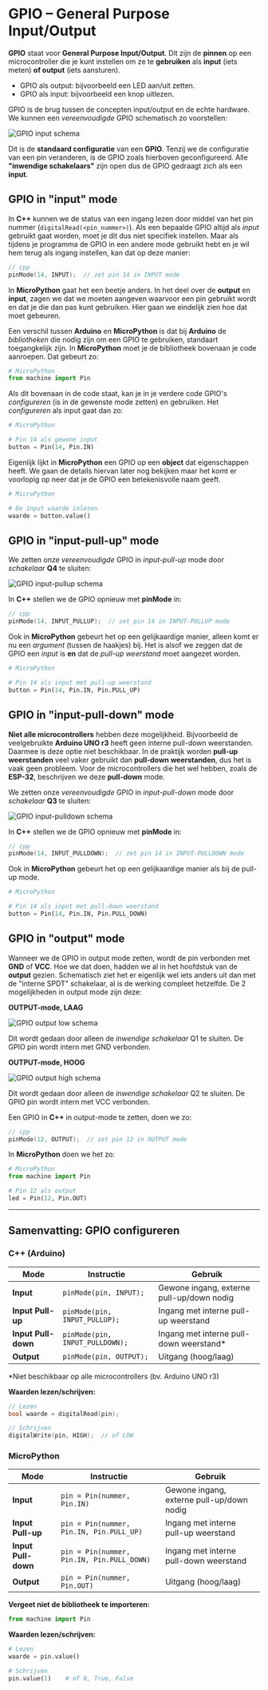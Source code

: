 # GPIO – General Purpose Input/Output

**GPIO** staat voor **General Purpose Input/Output**. Dit zijn de **pinnen** op een microcontroller die je kunt instellen om ze te **gebruiken** als **input** (iets meten) **of output** (iets aansturen).

- GPIO als output: bijvoorbeeld een LED aan/uit zetten.
- GPIO als input: bijvoorbeeld een knop uitlezen.

GPIO is de brug tussen de concepten input/output en de echte hardware. We kunnen een *vereenvoudigde* GPIO schematisch zo voorstellen:

![GPIO input schema](img/ac_gpio_input.png)

Dit is de **standaard configuratie** van een **GPIO**. Tenzij we de configuratie van een pin veranderen, is de GPIO zoals hierboven geconfigureerd. Alle **"inwendige schakelaars"** zijn open dus de GPIO gedraagt zich als een **input**.

## GPIO in "input" mode

In **C++** kunnen we de status van een ingang lezen door middel van het pin nummer (`digitalRead(<pin_nummer>)`). Als een bepaalde GPIO altijd als *input* gebruikt gaat worden, moet je dit dus niet specifiek instellen. Maar als tijdens je programma de GPIO in een andere mode gebruikt hebt en je wil hem terug als ingang instellen, kan dat op deze manier:

```cpp
// cpp
pinMode(14, INPUT);  // zet pin 14 in INPUT mode
```
In **MicroPython** gaat het een beetje anders. In het deel over de **output** en **input**, zagen we dat we moeten aangeven waarvoor een pin gebruikt wordt en dat je die dan pas kunt gebruiken. Hier gaan we eindelijk zien hoe dat moet gebeuren.

Een verschil tussen **Arduino** en **MicroPython** is dat bij **Arduino** de *bibliotheken* die nodig zijn om een GPIO te gebruiken, standaart toegangkelijk zijn. In **MicroPython** moet je de bibliotheek bovenaan je code aanroepen. Dat gebeurt zo:
``` python
# MicroPython
from machine import Pin
```
Als dit bovenaan in de code staat, kan je in je verdere code GPIO's *configureren* (is in de gewenste mode zetten) en gebruiken. Het *configureren* als input gaat dan zo:

``` python
# MicroPython

# Pin 14 als gewone input
button = Pin(14, Pin.IN)
```
Eigenlijk lijkt in **MicroPython** een GPIO op een **object** dat eigenschappen heeft. We gaan de details hiervan later nog bekijken maar het komt er voorlopig op neer dat je de GPIO een betekenisvolle naam geeft. 

``` python
# MicroPython

# De input waarde inlezen
waarde = button.value()
```

## GPIO in "input-pull-up" mode

We zetten onze *vereenvoudigde* GPIO in *input-pull-up* mode door *schakelaar* **Q4** te sluiten:

![GPIO input-pullup schema](img/ac_gpio_input_pullup.png)

In **C++** stellen we de GPIO opnieuw met **pinMode** in:

```cpp
// cpp
pinMode(14, INPUT_PULLUP);  // zet pin 14 in INPUT-PULLUP mode
```
Ook in **MicroPython** gebeurt het op een gelijkaardige manier, alleen komt er nu een *argument* (tussen de haakjes) bij. Het is alsof we zeggen dat de GPIO een *input* is **en** dat de *pull-up weerstand* moet aangezet worden.
``` python
# MicroPython

# Pin 14 als input met pull-up weerstand 
button = Pin(14, Pin.IN, Pin.PULL_UP)  
```
## GPIO in "input-pull-down" mode

**Niet alle microcontrollers** hebben deze mogelijkheid. Bijvoorbeeld de veelgebruikte **Arduino UNO r3** heeft geen interne pull-down weerstanden. Daarmee is deze optie niet beschikbaar. In de praktijk worden **pull-up weerstanden** veel vaker gebruikt dan **pull-down weerstanden**, dus het is vaak geen probleem. Voor de microcontrollers die het wel hebben, zoals de **ESP-32**, beschrijven we deze **pull-down** mode.

We zetten onze *vereenvoudigde* GPIO in *input-pull-down* mode door *schakelaar* **Q3** te sluiten:

![GPIO input-pulldown schema](img/ac_gpio_input_pulldown.png)

In **C++** stellen we de GPIO opnieuw met **pinMode** in:

```cpp
// cpp
pinMode(14, INPUT_PULLDOWN);  // zet pin 14 in INPUT-PULLDOWN mode
```
Ook in **MicroPython** gebeurt het op een gelijkaardige manier als bij de pull-up mode.

``` python
# MicroPython

# Pin 14 als input met pull-down weerstand  
button = Pin(14, Pin.IN, Pin.PULL_DOWN)
```
## GPIO in "output" mode

Wanneer we de GPIO in output mode zetten, wordt de pin verbonden met **GND** of **VCC**. Hoe we dat doen, hadden we al in het hoofdstuk van de **output** gezien. Schematisch ziet het er eigenlijk wel iets anders uit dan met de "interne SPDT" schakelaar, al is de werking compleet hetzelfde. De 2 mogelijkheden in output mode zijn deze:

**OUTPUT-mode, LAAG**

![GPIO output low schema](img/ac_gpio_output_low.png)

Dit wordt gedaan door alleen de *inwendige schakelaar* Q1 te sluiten. De GPIO pin wordt intern met GND verbonden.

**OUTPUT-mode, HOOG**

![GPIO output high schema](img/ac_gpio_output_HIGH.png)

Dit wordt gedaan door alleen de *inwendige schakelaar* Q2 te sluiten. De GPIO pin wordt intern met VCC verbonden.

Een GPIO in **C++** in output-mode te zetten, doen we zo:

```cpp
// cpp
pinMode(12, OUTPUT);  // zet pin 12 in OUTPUT mode
```
In **MicroPython** doen we het zo:

```python
# MicroPython
from machine import Pin

# Pin 12 als output
led = Pin(12, Pin.OUT)
```
---

## Samenvatting: GPIO configureren

### C++ (Arduino)

| Mode | Instructie | Gebruik |
|------|------------|---------|
| **Input** | `pinMode(pin, INPUT);` | Gewone ingang, externe pull-up/down nodig |
| **Input Pull-up** | `pinMode(pin, INPUT_PULLUP);` | Ingang met interne pull-up weerstand |
| **Input Pull-down** | `pinMode(pin, INPUT_PULLDOWN);` | Ingang met interne pull-down weerstand* |
| **Output** | `pinMode(pin, OUTPUT);` | Uitgang (hoog/laag) |

*Niet beschikbaar op alle microcontrollers (bv. Arduino UNO r3)

**Waarden lezen/schrijven:**
```cpp
// Lezen
bool waarde = digitalRead(pin);

// Schrijven  
digitalWrite(pin, HIGH);  // of LOW
```
### MicroPython

| Mode | Instructie | Gebruik |
|------|------------|---------|
| **Input** | `pin = Pin(nummer, Pin.IN)` | Gewone ingang, externe pull-up/down nodig |
| **Input Pull-up** | `pin = Pin(nummer, Pin.IN, Pin.PULL_UP)` | Ingang met interne pull-up weerstand |
| **Input Pull-down** | `pin = Pin(nummer, Pin.IN, Pin.PULL_DOWN)` | Ingang met interne pull-down weerstand |
| **Output** | `pin = Pin(nummer, Pin.OUT)` | Uitgang (hoog/laag) |

**Vergeet niet de bibliotheek te importeren:**
```python
from machine import Pin
```
**Waarden lezen/schrijven:**
```python
# Lezen
waarde = pin.value()

# Schrijven
pin.value(1)    # of 0, True, False
```

